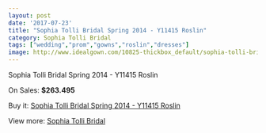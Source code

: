 ```yaml
---
layout: post
date: '2017-07-23'
title: "Sophia Tolli Bridal Spring 2014 - Y11415 Roslin"
category: Sophia Tolli Bridal
tags: ["wedding","prom","gowns","roslin","dresses"]
image: http://www.idealgown.com/10825-thickbox_default/sophia-tolli-bridal-spring-2014-y11415-roslin.jpg
---
```

Sophia Tolli Bridal Spring 2014 - Y11415 Roslin

On Sales: **$263.495**
<a href="https://www.idealgown.com/en/sophia-tolli-bridal/4442-sophia-tolli-bridal-spring-2014-y11415-roslin.html"><amp-img layout="responsive" width="600" height="600" src="//www.idealgown.com/10825-thickbox_default/sophia-tolli-bridal-spring-2014-y11415-roslin.jpg" alt="Sophia Tolli Bridal Spring 2014 - Y11415 Roslin 0" /></a>
<a href="https://www.idealgown.com/en/sophia-tolli-bridal/4442-sophia-tolli-bridal-spring-2014-y11415-roslin.html"><amp-img layout="responsive" width="600" height="600" src="//www.idealgown.com/10826-thickbox_default/sophia-tolli-bridal-spring-2014-y11415-roslin.jpg" alt="Sophia Tolli Bridal Spring 2014 - Y11415 Roslin 1" /></a>

Buy it: [Sophia Tolli Bridal Spring 2014 - Y11415 Roslin](https://www.idealgown.com/en/sophia-tolli-bridal/4442-sophia-tolli-bridal-spring-2014-y11415-roslin.html "Sophia Tolli Bridal Spring 2014 - Y11415 Roslin")

View more: [Sophia Tolli Bridal](https://www.idealgown.com/en/52-sophia-tolli-bridal "Sophia Tolli Bridal")
